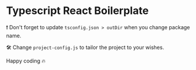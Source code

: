 # Typescript React Boilerplate

❗ Don't forget to update `tsconfig.json > outDir` when you change package name.

🛠 Change `project-config.js` to tailor the project to your wishes.

Happy coding 🔥
